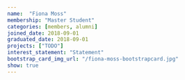 ```yaml
---
name:  "Fiona Moss"
membership: "Master Student"
categories: [members, alumni]
joined_date: 2018-09-01
graduated_date: 2018-09-01
projects: ["TODO"]
interest_statement: "Statement"
bootstrap_card_img_url: "/fiona-moss-bootstrapcard.jpg"
show: true
---
```

